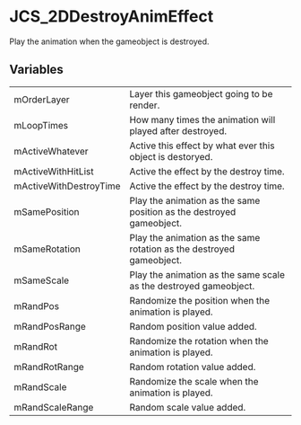 # JCS_2DDestroyAnimEffect

Play the animation when the gameobject is destroyed.


## Variables

<table>
  <tr>
    <td>mOrderLayer</td>
    <td>Layer this gameobject going to be render.</td>
  </tr>
  <tr>
    <td>mLoopTimes</td>
    <td>How many times the animation will played after destroyed.</td>
  </tr>
  <tr>
    <td>mActiveWhatever</td>
    <td>Active this effect by what ever this object is destoryed.</td>
  </tr>
  <tr>
    <td>mActiveWithHitList</td>
    <td>Active the effect by the destroy time.</td>
  </tr>
  <tr>
    <td>mActiveWithDestroyTime</td>
    <td>Active the effect by the destroy time.</td>
  </tr>
  <tr>
    <td>mSamePosition</td>
    <td>Play the animation as the same position as the destroyed gameobject.</td>
  </tr>
  <tr>
    <td>mSameRotation</td>
    <td>Play the animation as the same rotation as the destroyed gameobject.</td>
  </tr>
  <tr>
    <td>mSameScale</td>
    <td>Play the animation as the same scale as the destroyed gameobject.</td>
  </tr>
  <tr>
    <td>mRandPos</td>
    <td>Randomize the position when the animation is played.</td>
  </tr>
  <tr>
    <td>mRandPosRange</td>
    <td>Random position value added.</td>
  </tr>
  <tr>
    <td>mRandRot</td>
    <td>Randomize the rotation when the animation is played.</td>
  </tr>
  <tr>
    <td>mRandRotRange</td>
    <td>Random rotation value added.</td>
  </tr>
  <tr>
    <td>mRandScale</td>
    <td>Randomize the scale when the animation is played.</td>
  </tr>
  <tr>
    <td>mRandScaleRange</td>
    <td>Random scale value added.</td>
  </tr>
</table>
